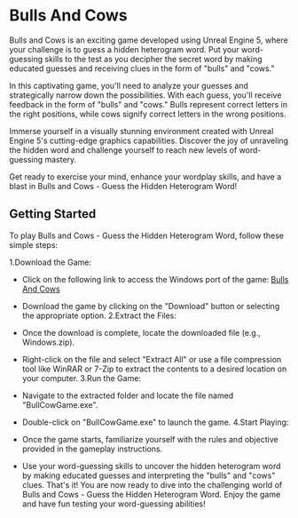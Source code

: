 
# Bulls And Cows

Bulls and Cows is an exciting game developed using Unreal Engine 5, where your challenge is to guess a hidden heterogram word. Put your word-guessing skills to the test as you decipher the secret word by making educated guesses and receiving clues in the form of "bulls" and "cows."

In this captivating game, you'll need to analyze your guesses and strategically narrow down the possibilities. With each guess, you'll receive feedback in the form of "bulls" and "cows." Bulls represent correct letters in the right positions, while cows signify correct letters in the wrong positions.

Immerse yourself in a visually stunning environment created with Unreal Engine 5's cutting-edge graphics capabilities. Discover the joy of unraveling the hidden word and challenge yourself to reach new levels of word-guessing mastery.

Get ready to exercise your mind, enhance your wordplay skills, and have a blast in Bulls and Cows - Guess the Hidden Heterogram Word!
## Getting Started
To play Bulls and Cows - Guess the Hidden Heterogram Word, follow these simple steps:

1.Download the Game:

- Click on the following link to access the Windows port of the game: [ Bulls And Cows ](https://drive.google.com/drive/u/0/folders/1L42q6JwJpqW6dT4pkd3tcyPV98wY27IN)
- Download the game by clicking on the "Download" button or selecting the appropriate option.
2.Extract the Files:

- Once the download is complete, locate the downloaded file (e.g., Windows.zip).
- Right-click on the file and select "Extract All" or use a file compression tool like WinRAR or 7-Zip to extract the contents to a desired location on your computer.
3.Run the Game:

- Navigate to the extracted folder and locate the file named "BullCowGame.exe".
- Double-click on "BullCowGame.exe" to launch the game.
4.Start Playing:

- Once the game starts, familiarize yourself with the rules and objective provided in the gameplay instructions.
- Use your word-guessing skills to uncover the hidden heterogram word by making educated guesses and interpreting the "bulls" and "cows" clues.
That's it! You are now ready to dive into the challenging world of Bulls and Cows - Guess the Hidden Heterogram Word. Enjoy the game and have fun testing your word-guessing abilities!